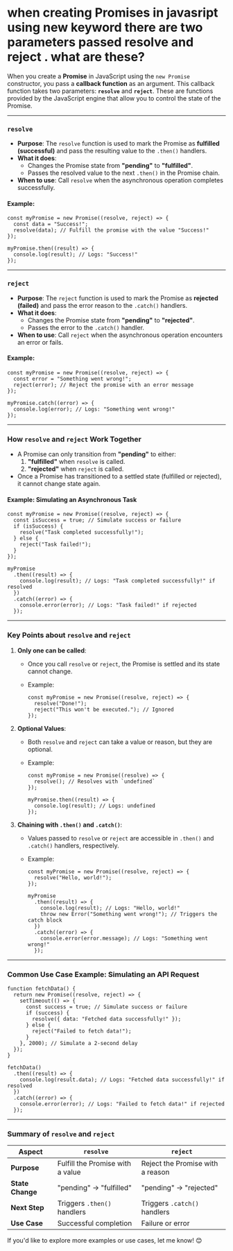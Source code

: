 <h1>when creating Promises in javasript using new keyword there are two parameters passed resolve and reject . what are these? </h1>

When you create a **Promise** in JavaScript using the `new Promise` constructor, you pass a **callback function** as an argument. This callback function takes two parameters: **`resolve`** and **`reject`**. These are functions provided by the JavaScript engine that allow you to control the state of the Promise.

---

### **`resolve`**

- **Purpose**: The `resolve` function is used to mark the Promise as **fulfilled (successful)** and pass the resulting value to the `.then()` handlers.
- **What it does**:
  - Changes the Promise state from **"pending"** to **"fulfilled"**.
  - Passes the resolved value to the next `.then()` in the Promise chain.
- **When to use**: Call `resolve` when the asynchronous operation completes successfully.

#### Example:

```
const myPromise = new Promise((resolve, reject) => {
  const data = "Success!";
  resolve(data); // Fulfill the promise with the value "Success!"
});

myPromise.then((result) => {
  console.log(result); // Logs: "Success!"
});

```

---

### **`reject`**

- **Purpose**: The `reject` function is used to mark the Promise as **rejected (failed)** and pass the error reason to the `.catch()` handlers.
- **What it does**:
  - Changes the Promise state from **"pending"** to **"rejected"**.
  - Passes the error to the `.catch()` handler.
- **When to use**: Call `reject` when the asynchronous operation encounters an error or fails.

#### Example:

```
const myPromise = new Promise((resolve, reject) => {
  const error = "Something went wrong!";
  reject(error); // Reject the promise with an error message
});

myPromise.catch((error) => {
  console.log(error); // Logs: "Something went wrong!"
});

```

---

### **How `resolve` and `reject` Work Together**

- A Promise can only transition from **"pending"** to either:
  1.  **"fulfilled"** when `resolve` is called.
  2.  **"rejected"** when `reject` is called.
- Once a Promise has transitioned to a settled state (fulfilled or rejected), it cannot change state again.

#### Example: Simulating an Asynchronous Task

```
const myPromise = new Promise((resolve, reject) => {
  const isSuccess = true; // Simulate success or failure
  if (isSuccess) {
    resolve("Task completed successfully!");
  } else {
    reject("Task failed!");
  }
});

myPromise
  .then((result) => {
    console.log(result); // Logs: "Task completed successfully!" if resolved
  })
  .catch((error) => {
    console.error(error); // Logs: "Task failed!" if rejected
  });

```

---

### **Key Points about `resolve` and `reject`**

1.  **Only one can be called**:

    - Once you call `resolve` or `reject`, the Promise is settled and its state cannot change.
    - Example:

      ```
      const myPromise = new Promise((resolve, reject) => {
        resolve("Done!");
        reject("This won't be executed."); // Ignored
      });

      ```

2.  **Optional Values**:

    - Both `resolve` and `reject` can take a value or reason, but they are optional.
    - Example:

      ```
      const myPromise = new Promise((resolve) => {
        resolve(); // Resolves with `undefined`
      });

      myPromise.then((result) => {
        console.log(result); // Logs: undefined
      });

      ```

3.  **Chaining with `.then()` and `.catch()`**:

    - Values passed to `resolve` or `reject` are accessible in `.then()` and `.catch()` handlers, respectively.
    - Example:

      ```
      const myPromise = new Promise((resolve, reject) => {
        resolve("Hello, world!");
      });

      myPromise
        .then((result) => {
          console.log(result); // Logs: "Hello, world!"
          throw new Error("Something went wrong!"); // Triggers the catch block
        })
        .catch((error) => {
          console.error(error.message); // Logs: "Something went wrong!"
        });

      ```

---

### **Common Use Case Example: Simulating an API Request**

```
function fetchData() {
  return new Promise((resolve, reject) => {
    setTimeout(() => {
      const success = true; // Simulate success or failure
      if (success) {
        resolve({ data: "Fetched data successfully!" });
      } else {
        reject("Failed to fetch data!");
      }
    }, 2000); // Simulate a 2-second delay
  });
}

fetchData()
  .then((result) => {
    console.log(result.data); // Logs: "Fetched data successfully!" if resolved
  })
  .catch((error) => {
    console.error(error); // Logs: "Failed to fetch data!" if rejected
  });

```

---

### **Summary of `resolve` and `reject`**

| Aspect           | `resolve`                        | `reject`                         |
| ---------------- | -------------------------------- | -------------------------------- |
| **Purpose**      | Fulfill the Promise with a value | Reject the Promise with a reason |
| **State Change** | "pending" → "fulfilled"          | "pending" → "rejected"           |
| **Next Step**    | Triggers `.then()` handlers      | Triggers `.catch()` handlers     |
| **Use Case**     | Successful completion            | Failure or error                 |

If you'd like to explore more examples or use cases, let me know! 😊
